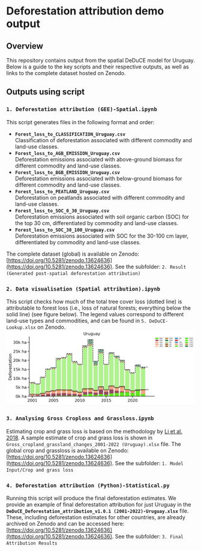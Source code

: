 # Deforestation attribution demo output
## Overview
This repository contains output from the spatial DeDuCE model for Uruguay. Below is a guide to the key scripts and their respective outputs, as well as links to the complete dataset hosted on Zenodo.

## Outputs using script
### `1. Deforestation attribution (GEE)-Spatial.ipynb`
This script generates files in the following format and order:
- **`Forest_loss_to_CLASSIFICATION_Uruguay.csv`**  
  Classification of deforestation associated with different commodity and land-use classes.
- **`Forest_loss_to_AGB_EMISSION_Uruguay.csv`**  
  Deforestation emissions associated with above-ground biomass for different commodity and land-use classes.
- **`Forest_loss_to_BGB_EMISSION_Uruguay.csv`**  
  Deforestation emissions associated with below-ground biomass for different commodity and land-use classes.
- **`Forest_loss_to_PEATLAND_Uruguay.csv`**  
  Deforestation on peatlands associated with different commodity and land-use classes.
- **`Forest_loss_to_SOC_0_30_Uruguay.csv`**  
  Deforestation emissions associated with soil organic carbon (SOC) for the top 30 cm, differentiated by commodity and land-use classes.
- **`Forest_loss_to_SOC_30_100_Uruguay.csv`**  
  Deforestation emissions associated with SOC for the 30-100 cm layer, differentiated by commodity and land-use classes.

The complete dataset (global) is available on Zenodo: [https://doi.org/10.5281/zenodo.13624636](https://doi.org/10.5281/zenodo.13624636).
See the subfolder: `2. Result (Generated post-spatial deforestation attribution)`

### `2. Data visualisation (Spatial attribution).ipynb`
This script checks how much of the total tree cover loss (dotted line) is attributable to forest loss (i.e., loss of natural forests; everything below the solid line) (see figure below). The legend values correspond to different land-use types and commodities, and can be found in `5. DeDuCE-Lookup.xlsx` on Zenodo.
![alt text](https://github.com/chandrakant6492/DeDuCE/blob/main/Output/Uruguay%20post-spatial%20attribution.png)

### `3. Analysing Gross Croploss and Grassloss.ipynb`
Estimating crop and grass loss is based on the methodology by [Li et al. 2018](https://doi.org/10.5194/essd-10-219-2018). A sample estimate of crop and grass loss is shown in `Gross_cropland_grassland_changes_2001-2022 (Uruguay).xlsx` file. The global crop and grassloss is available on Zenodo: [https://doi.org/10.5281/zenodo.13624636](https://doi.org/10.5281/zenodo.13624636).
See the subfolder: `1. Model Input/Crop and grass loss`


### `4. Deforestation attribution (Python)-Statistical.py`
Running this script will produce the final deforestation estimates. 
We provide an example of final deforestation attribution for just Uruguay in the **`DeDuCE_Deforestation_attribution_v1.0.1 (2001-2022)-Uruguay.xlsx`** file. These, including deforestation estimates for other countries,  are already archived on Zenodo and can be accessed here: [https://doi.org/10.5281/zenodo.13624636](https://doi.org/10.5281/zenodo.13624636). See the subfolder: `3. Final Attribution Results`
